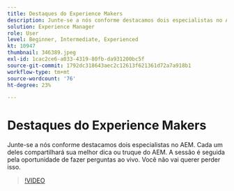 ```yaml
---
title: Destaques do Experience Makers
description: Junte-se a nós conforme destacamos dois especialistas no AEM.  Cada um deles compartilhará sua melhor dica ou truque do AEM. A sessão é seguida pela oportunidade de fazer perguntas ao vivo.  Você não vai querer perder isso.
solution: Experience Manager
role: User
level: Beginner, Intermediate, Experienced
kt: 10947
thumbnail: 346389.jpeg
exl-id: 1cac2ce6-a033-4319-80fb-da931200bc5f
source-git-commit: 1792dc318643aec2c12613f621361d72a7a918b1
workflow-type: tm+mt
source-wordcount: '76'
ht-degree: 23%

---
```


# Destaques do Experience Makers

Junte-se a nós conforme destacamos dois especialistas no AEM.  Cada um deles compartilhará sua melhor dica ou truque do AEM. A sessão é seguida pela oportunidade de fazer perguntas ao vivo.  Você não vai querer perder isso.

>[!VIDEO](https://video.tv.adobe.com/v/346389/?quality=12&learn=on)
